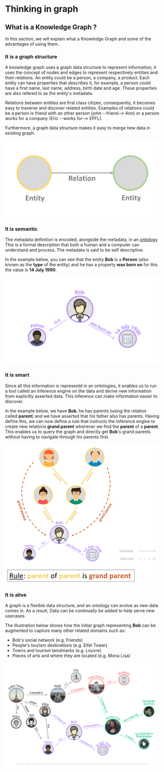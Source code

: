 
# Thinking in graph

## What is a Knowledge Graph ?

In this section, we will explain what a Knowledge Graph and some of the advantages of using them.

### It is a graph structure

A knowledge graph uses a graph data structure to represent information, it uses the concept of nodes and edges to
represent respectively entities and their relations. An entity could be a person, a company, a product. Each entity can
have properties that describes it, for example, a person could have a first name, last name, address, birth date  and
age. These properties are also refered to as the entity's metadata.

Relations between entities are first class citizen, consequently, it becomes easy to traverse and discover related
entities. Examples of relations could be a person is friend with an other person (john --friend--> Ann)  or a person works
for a company (Eric --works for--> EPFL).

Furthermore, a graph data structure makes it easy to merge new data in existing graph.

![Graph Structure](kg-entity_relation.png)

### It is semantic

The metadata definition is encoded, alongside the metadata, in an
[ontology][1] This is a formal description that both a human
and a computer can understand and process. The metadata is said to be self descriptive.

In the example below, you can see that the entity **Bob** is a **Person** (also known as the **type** of the entity)
and he has a property **was born on** for this the value is **14 July 1990**.

![Graph Structure](kg-graph_structure.png)

[1]: https://en.wikipedia.org/wiki/Ontology_(information_science)


### It is smart

Since all this information is representd in an ontologies, it enables us to run a tool called an inference engine on
the data and derive new information from explicitly asserted data. This inference can make information easier to
discover.

In the example below, we have **Bob**, he has parents (using the relation called **parent**) and we have asserted that
his father also has parents. Having define this, we can now define a rule that instructs the inference engine to create
new relations **grand parent** whenever we find the **parent** of a **parent**. This enables us to query the graph
and directly get **Bob**'s grand parents without having to navigate through his parents first.

![Graph Structure](kg-smart.png)


### It is alive

A graph is a flexible data structure, and an ontology can evolve as new data comes in. As a result, Data can be
continually be added to help serve new usecases.

The illustration below shows how the initial graph representing **Bob** can be augmented to capture many other related
domains such as:

 - Bob's social network (e.g. Friends)
 - People's tourism destinations (e.g. Eifel Tower)
 - Towns and tourism lamdmarks (e.g. Louvre)
 - Pieces of arts and where they are located (e.g. Mona Lisa)


![Graph Structure](kg-alive.png)